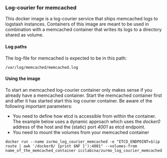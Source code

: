 ### Log-courier for memcached 
This docker image is a log-courier service that ships memcached logs to logstash instances.
Containers of this image are meant to be used in combination with a memcached container that writes its logs to a directory shared as volume.

#### Log paths
The log-file for memcached is expected to be in this path:
```
/var/log/memcached/memcached.log
```

#### Using the image
To start an memcached log-courier container only makes sense if you already have a memcached container. Start the memcached container first and after it has started start this log courier container. Be aware of the following important parameters:

- You need to define how etcd is accessible from within the container. The example below uses a dynamic approach which uses the *docker0* address of the host and the (static) port *4001* as etcd endpoint.
- You need to mount the volumes from your memcached container

```
docker run --name zurmo_log_courier_memcached -e "ETCD_ENDPOINT=$(ip route | awk '/docker0/ {print $NF }'):4001" --volumes-from name_of_the_memcached_container icclabcna/zurmo_log_courier_memcached
```



